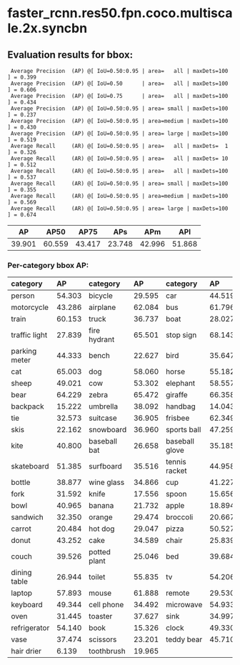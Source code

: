 # faster_rcnn.res50.fpn.coco.multiscale.2x.syncbn  

## Evaluation results for bbox:  

```  
 Average Precision  (AP) @[ IoU=0.50:0.95 | area=   all | maxDets=100 ] = 0.399
 Average Precision  (AP) @[ IoU=0.50      | area=   all | maxDets=100 ] = 0.606
 Average Precision  (AP) @[ IoU=0.75      | area=   all | maxDets=100 ] = 0.434
 Average Precision  (AP) @[ IoU=0.50:0.95 | area= small | maxDets=100 ] = 0.237
 Average Precision  (AP) @[ IoU=0.50:0.95 | area=medium | maxDets=100 ] = 0.430
 Average Precision  (AP) @[ IoU=0.50:0.95 | area= large | maxDets=100 ] = 0.519
 Average Recall     (AR) @[ IoU=0.50:0.95 | area=   all | maxDets=  1 ] = 0.326
 Average Recall     (AR) @[ IoU=0.50:0.95 | area=   all | maxDets= 10 ] = 0.512
 Average Recall     (AR) @[ IoU=0.50:0.95 | area=   all | maxDets=100 ] = 0.537
 Average Recall     (AR) @[ IoU=0.50:0.95 | area= small | maxDets=100 ] = 0.355
 Average Recall     (AR) @[ IoU=0.50:0.95 | area=medium | maxDets=100 ] = 0.569
 Average Recall     (AR) @[ IoU=0.50:0.95 | area= large | maxDets=100 ] = 0.674
```  
|   AP   |  AP50  |  AP75  |  APs   |  APm   |  APl   |  
|:------:|:------:|:------:|:------:|:------:|:------:|  
| 39.901 | 60.559 | 43.417 | 23.748 | 42.996 | 51.868 |

### Per-category bbox AP:  

| category      | AP     | category     | AP     | category       | AP     |  
|:--------------|:-------|:-------------|:-------|:---------------|:-------|  
| person        | 54.303 | bicycle      | 29.595 | car            | 44.519 |  
| motorcycle    | 43.286 | airplane     | 62.084 | bus            | 61.796 |  
| train         | 60.153 | truck        | 36.737 | boat           | 28.027 |  
| traffic light | 27.839 | fire hydrant | 65.501 | stop sign      | 68.143 |  
| parking meter | 44.333 | bench        | 22.627 | bird           | 35.647 |  
| cat           | 65.003 | dog          | 58.060 | horse          | 55.182 |  
| sheep         | 49.021 | cow          | 53.302 | elephant       | 58.557 |  
| bear          | 64.229 | zebra        | 65.472 | giraffe        | 66.358 |  
| backpack      | 15.222 | umbrella     | 38.092 | handbag        | 14.043 |  
| tie           | 32.573 | suitcase     | 36.905 | frisbee        | 62.349 |  
| skis          | 22.162 | snowboard    | 36.960 | sports ball    | 47.259 |  
| kite          | 40.800 | baseball bat | 26.658 | baseball glove | 35.185 |  
| skateboard    | 51.385 | surfboard    | 35.516 | tennis racket  | 44.958 |  
| bottle        | 38.877 | wine glass   | 34.866 | cup            | 41.227 |  
| fork          | 31.592 | knife        | 17.556 | spoon          | 15.656 |  
| bowl          | 40.965 | banana       | 21.732 | apple          | 18.894 |  
| sandwich      | 32.350 | orange       | 29.474 | broccoli       | 20.667 |  
| carrot        | 20.484 | hot dog      | 29.047 | pizza          | 50.527 |  
| donut         | 43.252 | cake         | 34.589 | chair          | 25.839 |  
| couch         | 39.526 | potted plant | 25.046 | bed            | 39.684 |  
| dining table  | 26.944 | toilet       | 55.835 | tv             | 54.206 |  
| laptop        | 57.893 | mouse        | 61.888 | remote         | 29.530 |  
| keyboard      | 49.344 | cell phone   | 34.492 | microwave      | 54.933 |  
| oven          | 31.445 | toaster      | 37.627 | sink           | 34.997 |  
| refrigerator  | 54.140 | book         | 15.326 | clock          | 49.330 |  
| vase          | 37.474 | scissors     | 23.201 | teddy bear     | 45.710 |  
| hair drier    | 6.139  | toothbrush   | 19.965 |                |        |
